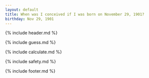 ```yaml
---
layout: default
title: When was I conceived if I was born on November 29, 1901?
birthday: Nov 29, 1901
---
```


{% include header.md %}

{% include guess.md %}

{% include calculate.md %}

{% include safety.md %}

{% include footer.md %}



